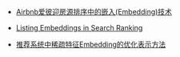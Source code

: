* [Airbnb爱彼迎房源排序中的嵌入(Embedding)技术](https://zhuanlan.zhihu.com/p/43295545)
* [Listing Embeddings in Search Ranking](https://medium.com/airbnb-engineering/listing-embeddings-for-similar-listing-recommendations-and-real-time-personalization-in-search-601172f7603e)

* [推荐系统中稀疏特征Embedding的优化表示方法](https://zhuanlan.zhihu.com/p/203424787)